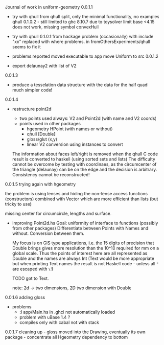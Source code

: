 Journal of work in uniform-geometry
0.0.1.1
- try with qhull from qhull split, only the minimal functionality, no examples 
            qhull 0.1.0.2
        - still limited to ghc 8.10.7 due to toysolver limit base <4.15
        does not work, missing symbol convexHull

- try with qhull 0.1.0.1 from hackage
        problem (occasionally) with include "xx" 
        replaced with <xx> where problems. in fromOthersExperiments/qhull
        seems to fix it 
- problems reported
    moved executable to app
    move Uniform to src
0.0.1.2
- export delaunay2 with list of V2 

0.0.1.3
- produce a tesselation data structure with the data for the half quad 
    much simpler code!

0.0.1.4
- restructure point2d
    - two points used always: V2 and Point2d (with name and V2 coords)
    - points used in other packages 
        - hgeometry HPoint (with names or without)
        - qhull [Double]
        - gloss/glut (x,y)
        - linear V2
        conversion using instances to convert
        
    The information about faces left/right is removed when the qhull C code result is converted to haskell (using sorted sets and lists)
    The difficulty cannot be overcome by testing with coordinaes, as 
    the circumcenter of the triangle (delaunay) can be on the edge and the decision is arbitrary. Consistency cannot be reconstructed!

0.0.1.5 trying again with hgeometry

the problem is using lenses and hiding the non-lense access functions (constructors) combined with Vector which are more efficient than lists (but tricky to use)

missing center for circumcircle, lengths and surface. 

- improving Point2d.hs
    Goal: uniformity of interface to functions (possibly from other packages)
    Differentiate between Points with Names and without. Conversion between them.

    My focus is on GIS type applications, i.e. the 15 digits of precision that Double brings gives  more resolution than the 10^10 required for mm on a global scale. Thus the points of interest here are all represented as Double and the names are always Int (Text would be more appropriate but when printing Text names the result is not Haskell code - unless all `"` are escaped with `\`!)
    
    TODO got to Text.

    note: 2d -> two dimensions, 2D two dimension with Double 

0.0.1.6 adding gloss
- problems 
    - :l app/Main.hs in .ghci not automatically loaded
    - problem with uBase 1.4 ?
    - compiles only with cabal not with stack

0.0.1.7 cleaning up 
    - gloss moved into the Drawing, eventually its own package
    - concentrate all Hgeometry dependency to bottom